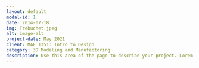 ```yaml
---
layout: default
modal-id: 1
date: 2014-07-18
img: Trebuchet.jpeg
alt: image-alt
project-date: May 2021
client: MAE 1351: Intro to Design
category: 3D Modeling and Manufactoring
description: Use this area of the page to describe your project. Lorem ipsum dolor sit amet, consectetur adipisicing elit. Mollitia neque assumenda ipsam nihil, molestias magnam, recusandae quos quis inventore quisquam velit asperiores, vitae? Reprehenderit soluta, eos quod consequuntur itaque. Nam.
---
```

